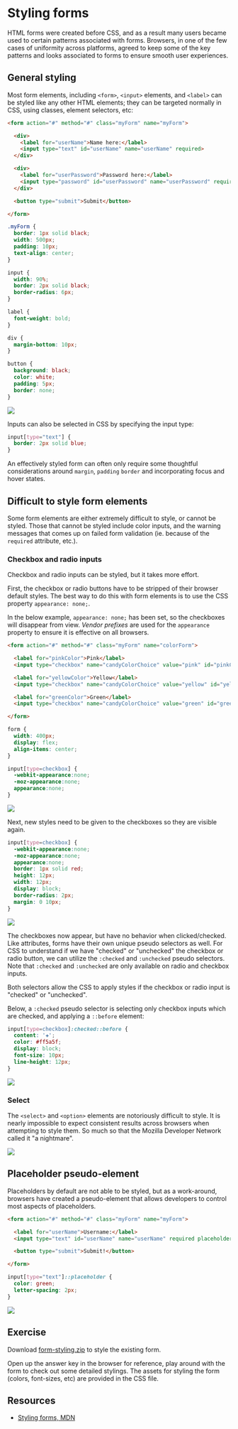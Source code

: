 # Styling forms

HTML forms were created before CSS, and as a result many users became used to certain patterns associated with forms. Browsers, in one of the few cases of uniformity across platforms, agreed to keep some of the key patterns and looks associated to forms to ensure smooth user experiences.


## General styling

Most form elements, including `<form>`, `<input>` elements, and `<label>` can be styled like any other HTML elements; they can be targeted normally in CSS, using classes, element selectors, etc:

```html
<form action="#" method="#" class="myForm" name="myForm">

  <div>
    <label for="userName">Name here:</label>
    <input type="text" id="userName" name="userName" required>
  </div>

  <div>
    <label for="userPassword">Password here:</label>
    <input type="password" id="userPassword" name="userPassword" required>
  </div>

  <button type="submit">Submit</button>

</form>
```

```css
.myForm {
  border: 1px solid black;
  width: 500px;
  padding: 10px;
  text-align: center;
}

input {
  width: 90%;
  border: 2px solid black;
  border-radius: 6px;
}

label {
  font-weight: bold;
}

div {
  margin-bottom: 10px;
}

button {
  background: black;
  color: white;
  padding: 5px;
  border: none;
}
```

![](https://hychalknotes.s3.amazonaws.com/form-styling-one--conEd.png)

Inputs can also be selected in CSS by specifying the input type:

```css
input[type="text"] {
  border: 2px solid blue;
}
```

An effectively styled form can often only require some thoughtful considerations around `margin`, `padding` `border` and incorporating focus and hover states. 

## Difficult to style form elements

Some form elements are either extremely difficult to style, or cannot be styled. Those that cannot be styled include color inputs, and the warning messages that comes up on failed form validation (ie. because of the `required` attribute, etc.).

### Checkbox and radio inputs

Checkbox and radio inputs can be styled, but it takes more effort.

First, the checkbox or radio buttons have to be stripped of their browser default styles. The best way to do this with form elements is to use the CSS property `appearance: none;`.

In the below example, `appearance: none;` has been set, so the checkboxes will disappear from view. _Vendor prefixes_ are used for the `appearance` property to ensure it is effective on all browsers.

```html
<form action="#" method="#" class="myForm" name="colorForm">

  <label for="pinkColor">Pink</label>
  <input type="checkbox" name="candyColorChoice" value="pink" id="pinkColor">

  <label for="yellowColor">Yellow</label>
  <input type="checkbox" name="candyColorChoice" value="yellow" id="yellowColor">

  <label for="greenColor">Green</label>
  <input type="checkbox" name="candyColorChoice" value="green" id="greenColor">

</form>
```

```css
form {
  width: 400px;
  display: flex;
  align-items: center;
}

input[type=checkbox] {
  -webkit-appearance:none;
  -moz-appearance:none;
  appearance:none;
}
```
![](https://hychalknotes.s3.amazonaws.com/checkboxes-appearence--conEd.png)

Next, new styles need to be given to the checkboxes so they are visible again.

```css
input[type=checkbox] {
  -webkit-appearance:none;
  -moz-appearance:none;
  appearance:none;
  border: 1px solid red;
  height: 12px;
  width: 12px;
  display: block;
  border-radius: 2px;
  margin: 0 10px;
}
```

![](https://hychalknotes.s3.amazonaws.com/checkboxes-styled-checkbox--conEd.png)

The checkboxes now appear, but have no behavior when clicked/checked. Like attributes, forms have their own unique pseudo selectors as well. For CSS to understand if we have "checked" or "unchecked" the checkbox or radio button, we can utilize the `:checked` and `:unchecked` pseudo selectors. Note that `:checked` and `:unchecked` are only available on radio and checkbox inputs.

Both selectors allow the CSS to apply styles if the checkbox or radio input is "checked" or "unchecked".

Below, a `:checked` pseudo selector is selecting only checkbox inputs which are checked, and applying a `::before` element:

```css
input[type=checkbox]:checked::before {
  content: '✚';
  color: #ff5a5f;
  display: block;
  font-size: 10px;
  line-height: 12px;
}
```

![](https://hychalknotes.s3.amazonaws.com/checkboxes-styled-checked--conEd.png)



### Select

The `<select>` and `<option>` elements are notoriously difficult to style. It is nearly impossible to expect consistent results across browsers when attempting to style them. So much so that the Mozilla Developer Network called it "a nightmare".

![](https://hychalknotes.s3.amazonaws.com/select-nightmare--conEd.png)

## Placeholder pseudo-element

Placeholders by default are not able to be styled, but as a work-around, browsers have created a pseudo-element that allows developers to control most aspects of placeholders.

```html
<form action="#" method="#" class="myForm" name="myForm">

  <label for="userName">Username:</label>
  <input type="text" id="userName" name="userName" required placeholder="type here">

  <button type="submit">Submit!</button>

</form>
```

```css
input[type="text"]::placeholder {
  color: green;
  letter-spacing: 2px;
}
```

![](https://hychalknotes.s3.amazonaws.com/placeholder-styled--conEd.png)


## Exercise

Download [form-styling.zip](../../exercises/form-styling.zip?raw=true) to style the existing form.

Open up the answer key in the browser for reference, play around with the form to check out some detailed stylings. The assets for styling the form (colors, font-sizes, etc) are provided in the CSS file.

## Resources
* [Styling forms, MDN](https://developer.mozilla.org/en-US/docs/Learn/HTML/Forms/Styling_HTML_forms)




